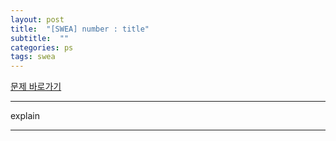 ```yaml
---
layout: post
title:  "[SWEA] number : title"
subtitle:  ""
categories: ps
tags: swea
---
```


[문제 바로가기](link)

---

explain

---

```python

```
